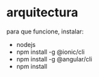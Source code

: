 # arquitectura

para que funcione, instalar:

- nodejs
- npm install -g @ionic/cli
- npm install -g @angular/cli
- npm install
  

